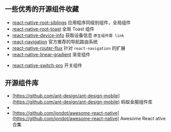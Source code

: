 ## 一些优秀的开源组件收藏
- [react-native-root-siblings](https://github.com/Ivanwangcy/react-native-root-siblings) 应用程序同级别组件，全局组件
- [react-native-root-toast](https://github.com/magicismight/react-native-root-toast) 全局 Toast 组件
- [react-native-device-info](https://github.com/Ivanwangcy/react-native-device-info) 获取设备信息 `原生组件需 link`
- [react-navigation](https://github.com/react-navigation/react-navigation) 官方推荐的导航路由系统
- [react-native-router-flux](https://github.com/aksonov/react-native-router-flux) 针对 `react-navigation` 的扩展
- [react-native-linear-gradient](https://github.com/react-native-community/react-native-linear-gradient) 渐变组件
* [react-native-switch-pro](https://github.com/poberwong/react-native-switch-pro) 开关组件

## 开源组件库

* [https://github.com/ant-design/ant-design-mobile](https://github.com/ant-design/ant-design-mobile) 蚂蚁金服组件库
* 
* [https://github.com/jondot/awesome-react-native](https://github.com/jondot/awesome-react-native) Awesome React ative 合集
